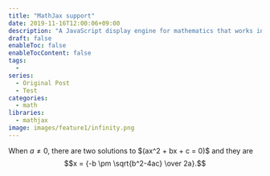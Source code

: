 ```yaml
---
title: "MathJax support"
date: 2019-11-16T12:00:06+09:00
description: "A JavaScript display engine for mathematics that works in all browsers.No more setup for readers. It just works."
draft: false
enableToc: false
enableTocContent: false
tags:
  -
series:
  - Original Post
  - Test
categories:
  - math
libraries:
  - mathjax
image: images/feature1/infinity.png
---
```


When $a \ne 0$, there are two solutions to $\(ax^2 + bx + c = 0\)\$ and they are
$$x = {-b \pm \sqrt{b^2-4ac} \over 2a}.$$
